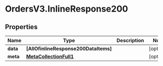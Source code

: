 # OrdersV3.InlineResponse200

## Properties
Name | Type | Description | Notes
------------ | ------------- | ------------- | -------------
**data** | **[AllOfinlineResponse200DataItems]** |  | [optional] 
**meta** | [**MetaCollectionFull1**](MetaCollectionFull1.md) |  | [optional] 
